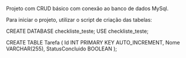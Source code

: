Projeto com CRUD básico com conexão ao banco de dados MySql.

Para iniciar o projeto, utilizar o script de criação das tabelas:

CREATE DATABASE checkliste_teste;
USE checkliste_teste;

CREATE TABLE Tarefa (
    Id INT PRIMARY KEY AUTO_INCREMENT,
    Nome VARCHAR(255),
    StatusConcluido BOOLEAN
);
